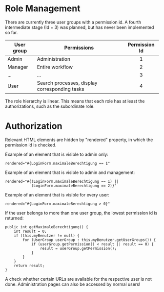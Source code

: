 Role Management
===============
There are currently three user groups with a permission id.
A fourth intermediate stage (Id = 3) was planned, but has never been
implemented so far.

|User group|Permissions|Permission Id|
|---|---|:---:|
|Admin|Administration|1|
|Manager|Entire workflow|2|
|...|...|3|
|User|Search processes, display corresponding tasks|4|

The role hierarchy is linear. This means that each role has at least
the authorizations, such as the subordinate role.

Authorization
=============
Relevant HTML elements are hidden by "rendered" property,
in which the permission id is checked. 

Example of an element that is visible to admin only:
```
rendered="#{LoginForm.maximaleBerechtigung == 1"
```
Example of an element that is visible to admin and management:
```
rendered="#{(LoginForm.maximaleBerechtigung == 1) ||
            (LoginForm.maximaleBerechtigung == 2)}"
```
Example of an element that is visible for every user:
```
rendered="#{LoginForm.maximaleBerechtigung > 0}"
```

If the user belongs to more than one user group,
the lowest permission id is returned:
```
public int getMaximaleBerechtigung() {
    int result = 0;
    if (this.myBenutzer != null) {
        for (UserGroup userGroup : this.myBenutzer.getUserGroups()) {
            if (userGroup.getPermission() < result || result == 0) {
                result = userGroup.getPermission();
            }
        }
    }
    return result;
}
```

A check whether certain URLs are available for the respective user is not done.
Administration pages can also be accessed by normal users!
